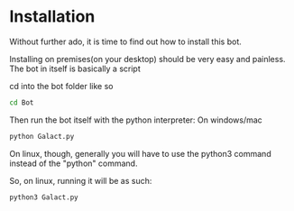 # Installation

Without further ado, it is time to find out how to install this bot.

Installing on premises(on your desktop) should be very easy and painless. The
bot in itself is basically a script

cd into the bot folder like so
```bash
cd Bot
```

Then run the bot itself with the python interpreter:
On windows/mac
```bash
python Galact.py
```
On linux, though, generally you will have to use the python3 command instead of the "python" command.

So, on linux, running it will be as such:
```bash
python3 Galact.py
```

